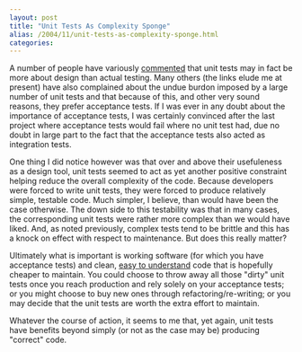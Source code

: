 ```yaml
---
layout: post
title: "Unit Tests As Complexity Sponge"
alias: /2004/11/unit-tests-as-complexity-sponge.html
categories:
---
```

A number of people have variously [commented](http://www.sys-con.com/story/?storyid=37795&DE=1) that unit tests may in fact be more about design than actual testing. Many others (the links elude me at present) have also complained about the undue burdon imposed by a large number of unit tests and that because of this, and other very sound reasons, they prefer acceptance tests. If I was ever in any doubt about the importance of acceptance tests, I was certainly convinced after the last project where acceptance tests would fail where no unit test had, due no doubt in large part to the fact that the acceptance tests also acted as integration tests.

One thing I did notice however was that over and above their usefuleness as a design tool, unit tests seemed to act as yet another positive constraint helping reduce the overall complexity of the code. Because developers were forced to write unit tests, they were forced to produce relatively simple, testable code. Much simpler, I believe, than would have been the case otherwise. The down side to this testability was that in many cases, the corresponding unit tests were rather more complex than we would have liked. And, as noted previously, complex tests tend to be brittle and this has a knock on effect with respect to maintenance. But does this really matter?

Ultimately what is important is working software (for which you have acceptance tests) and clean, [easy to understand](http://www.eaves.org/blog-archive/000071.html) code that is hopefully cheaper to maintain. You could choose to throw away all those "dirty" unit tests once you reach production and rely solely on your acceptance tests; or you might choose to buy new ones through refactoring/re-writing; or you may decide that the unit tests are worth the extra effort to maintain.

Whatever the course of action, it seems to me that, yet again, unit tests have benefits beyond simply (or not as the case may be) producing "correct" code.
